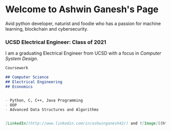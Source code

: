 # Welcome to Ashwin Ganesh's Page

Avid python developer, naturist and foodie who has a passion for machine learning, blockchain and cybersecurity.

### UCSD Electrical Engineer: Class of 2021

I am a graduating Electrical Engineer from UCSD with a focus in *Computer System Design*.

```markdown
Coursework

## Computer Science
## Electrical Engineering
## Economics


- Python, C, C++, Java Programming
- OOP
- Advanced Data Structures and Algorithms


[LinkedIn](http://www.linkedin.com/in/ashwinganesh42/) and ![Image]((http://github.com/ashwin-ganesh23/ashwin-ganesh23.github.io/profile.png)
```
